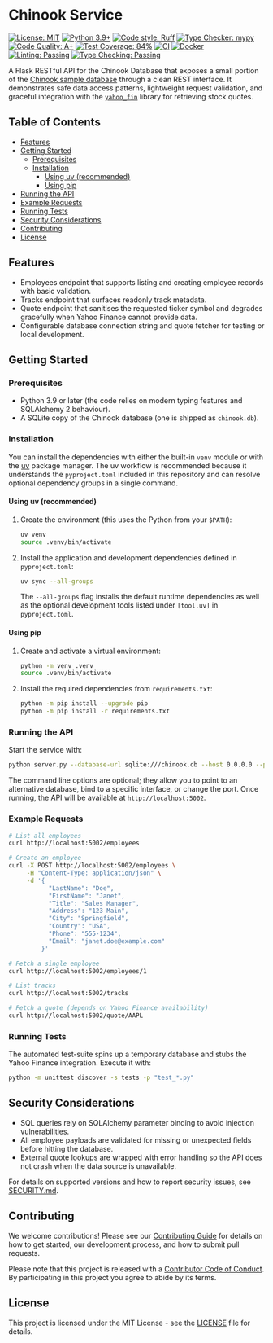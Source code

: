 # Chinook Service

[![License: MIT](https://img.shields.io/badge/License-MIT-yellow.svg)](https://opensource.org/licenses/MIT)
[![Python 3.9+](https://img.shields.io/badge/python-3.9+-blue.svg)](https://www.python.org/downloads/)
[![Code style: Ruff](https://img.shields.io/endpoint?url=https://raw.githubusercontent.com/astral-sh/ruff/main/assets/badge/v2.json)](https://github.com/astral-sh/ruff)
[![Type Checker: mypy](https://img.shields.io/badge/type%20checker-mypy-blue.svg)](https://mypy-lang.org/)
[![Code Quality: A+](https://img.shields.io/badge/code%20quality-A%2B-brightgreen.svg)](https://github.com/YOUR_USERNAME/servicetest)
[![Test Coverage: 84%](https://img.shields.io/badge/coverage-84%25-green.svg)](https://github.com/YOUR_USERNAME/servicetest)
[![CI](https://img.shields.io/badge/CI-GitHub%20Actions-green.svg)](https://github.com/actions)
[![Docker](https://img.shields.io/badge/Docker-Supported-blue.svg)](https://www.docker.com/)
[![Linting: Passing](https://img.shields.io/badge/linting-passing-brightgreen.svg)](https://github.com/YOUR_USERNAME/servicetest)
[![Type Checking: Passing](https://img.shields.io/badge/type%20checking-passing-brightgreen.svg)](https://github.com/YOUR_USERNAME/servicetest)

A Flask RESTful API for the Chinook Database that exposes a small portion of the [Chinook sample database](https://github.com/lerocha/chinook-database) through a clean REST interface. It demonstrates safe data access patterns, lightweight request validation, and graceful integration with the [`yahoo_fin`](https://theautomatic.net/yahoo_fin-documentation/) library for retrieving stock quotes.

## Table of Contents

- [Features](#features)
- [Getting Started](#getting-started)
  - [Prerequisites](#prerequisites)
  - [Installation](#installation)
    - [Using uv (recommended)](#using-uv-recommended)
    - [Using pip](#using-pip)
- [Running the API](#running-the-api)
- [Example Requests](#example-requests)
- [Running Tests](#running-tests)
- [Security Considerations](#security-considerations)
- [Contributing](#contributing)
- [License](#license)

## Features

* Employees endpoint that supports listing and creating employee records with basic validation.
* Tracks endpoint that surfaces readonly track metadata.
* Quote endpoint that sanitises the requested ticker symbol and degrades gracefully when Yahoo Finance cannot provide data.
* Configurable database connection string and quote fetcher for testing or local development.

## Getting Started

### Prerequisites

* Python 3.9 or later (the code relies on modern typing features and SQLAlchemy 2 behaviour).
* A SQLite copy of the Chinook database (one is shipped as `chinook.db`).

### Installation

You can install the dependencies with either the built-in `venv` module or with
the [uv](https://github.com/astral-sh/uv) package manager.  The uv workflow is
recommended because it understands the `pyproject.toml` included in this
repository and can resolve optional dependency groups in a single command.

#### Using uv (recommended)

1. Create the environment (this uses the Python from your `$PATH`):

   ```bash
   uv venv
   source .venv/bin/activate
   ```

2. Install the application and development dependencies defined in
   `pyproject.toml`:

   ```bash
   uv sync --all-groups
   ```

   The `--all-groups` flag installs the default runtime dependencies as well as
   the optional development tools listed under `[tool.uv]` in
   `pyproject.toml`.

#### Using pip

1. Create and activate a virtual environment:

   ```bash
   python -m venv .venv
   source .venv/bin/activate
   ```

2. Install the required dependencies from `requirements.txt`:

   ```bash
   python -m pip install --upgrade pip
   python -m pip install -r requirements.txt
   ```

### Running the API

Start the service with:

```bash
python server.py --database-url sqlite:///chinook.db --host 0.0.0.0 --port 5002
```

The command line options are optional; they allow you to point to an alternative database, bind to a specific interface, or change the port.  Once running, the API will be available at `http://localhost:5002`.

### Example Requests

```bash
# List all employees
curl http://localhost:5002/employees

# Create an employee
curl -X POST http://localhost:5002/employees \
     -H "Content-Type: application/json" \
     -d '{
           "LastName": "Doe",
           "FirstName": "Janet",
           "Title": "Sales Manager",
           "Address": "123 Main",
           "City": "Springfield",
           "Country": "USA",
           "Phone": "555-1234",
           "Email": "janet.doe@example.com"
         }'

# Fetch a single employee
curl http://localhost:5002/employees/1

# List tracks
curl http://localhost:5002/tracks

# Fetch a quote (depends on Yahoo Finance availability)
curl http://localhost:5002/quote/AAPL
```

### Running Tests

The automated test-suite spins up a temporary database and stubs the Yahoo Finance integration.  Execute it with:

```bash
python -m unittest discover -s tests -p "test_*.py"
```

## Security Considerations

* SQL queries rely on SQLAlchemy parameter binding to avoid injection vulnerabilities.
* All employee payloads are validated for missing or unexpected fields before hitting the database.
* External quote lookups are wrapped with error handling so the API does not crash when the data source is unavailable.

For details on supported versions and how to report security issues, see [SECURITY.md](SECURITY.md).

## Contributing

We welcome contributions! Please see our [Contributing Guide](CONTRIBUTING.md) for details on how to get started, our development process, and how to submit pull requests.

Please note that this project is released with a [Contributor Code of Conduct](CODE_OF_CONDUCT.md). By participating in this project you agree to abide by its terms.

## License

This project is licensed under the MIT License - see the [LICENSE](LICENSE) file for details.
